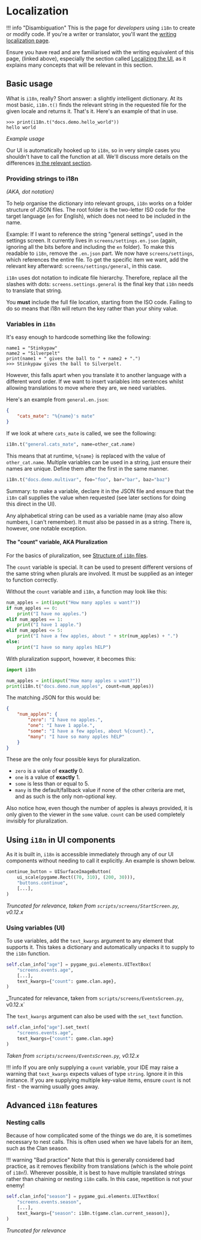 # Localization

!!! info "Disambiguation"
    This is the page for *developers* using `i18n` to create or modify code. If you're a writer or translator, you'll want the [writing localization page](../writing/localization.md).

Ensure you have read and are familiarised with the writing equivalent of this page, (linked above), especially the section called [Localizing the UI](../writing/localization.md#localizing-the-ui), as it explains many concepts that will be relevant in this section.

## Basic usage

What is `i18n`, really? Short answer: a slightly intelligent dictionary. At its most basic, `i18n.t()` finds the relevant string in the requested file for the given locale and returns it. That's it. Here's an example of that in use.

```pycon
>>> print(i18n.t("docs.demo.hello_world"))
hello world
```
_Example usage_

Our UI is automatically hooked up to `i18n`, so in very simple cases you shouldn't have to call the function at all. We'll discuss more details on the differences [in the relevant section](#using-i18n-in-ui-components).

### Providing strings to i18n
_(AKA, dot notation)_

To help organise the dictionary into relevant groups, `i18n` works on a folder structure of JSON files. The root folder is the two-letter ISO code for the target language (`en` for English), which does not need to be included in the name.

Example: If I want to reference the string "general settings", used in the settings screen. It currently lives in `screens/settings.en.json` (again, ignoring all the bits before and including the `en` folder). To make this readable to `i18n`, remove the `.en.json` part. We now have `screens/settings`, which references the entire file. To get the specific item we want, add the relevant key afterward: `screens/settings/general`, in this case.

`i18n` uses dot notation to indicate file hierarchy. Therefore, replace all the slashes with dots: `screens.settings.general` is the final key that `i18n` needs to translate that string.

You **must** include the full file location, starting from the ISO code. Failing to do so means that i18n will return the key rather than your shiny value.

### Variables in `i18n`

It's easy enough to hardcode something like the following:
```pycon
name1 = "Stinkypaw"
name2 = "Silverpelt"
print(name1 + " gives the ball to " + name2 + ".")
>>> Stinkypaw gives the ball to Silverpelt.
```

However, this falls apart when you translate it to another language with a different word order. If we want to insert variables into sentences whilst allowing translations to move where they are, we need variables.

Here's an example from `general.en.json`:

```json
{
    "cats_mate": "%{name}'s mate"
}
```

If we look at where `cats_mate` is called, we see the following:

```python
i18n.t("general.cats_mate", name=other_cat.name)
```

This means that at runtime, `%{name}` is replaced with the value of `other_cat.name`. Multiple variables can be used in a string, just ensure their names are unique. Define them after the first in the same manner.

```python
i18n.t("docs.demo.multivar", foo="foo", bar="bar", baz="baz")
```

Summary: to make a variable, declare it in the JSON file and ensure that the `i18n` call supplies the value when requested (see later sections for doing this direct in the UI). 

Any alphabetical string can be used as a variable name (may also allow numbers, I can't remember). It must also be passed in as a string. There is, however, one notable exception.

#### The "count" variable, AKA Pluralization

For the basics of pluralization, see [Structure of `i18n` files](../writing/localization.md#structure-of-i18n-json-files).

The `count` variable is special. It can be used to present different versions of the same string when plurals are involved. It must be supplied as an integer to function correctly.

Without the `count` variable and `i18n`, a function may look like this:

```python
num_apples = int(input("How many apples u want?"))
if num_apples == 0:
    print("I have no apples.")
elif num_apples == 1:
    print("I have 1 apple.")
elif num_apples <= 5:
    print("I have a few apples, about " + str(num_apples) + ".")
else:
    print("I have so many apples hELP")
```

With pluralization support, however, it becomes this:

```python
import i18n

num_apples = int(input("How many apples u want?"))
print(i18n.t("docs.demo.num_apples", count=num_apples))
```


The matching JSON for this would be:
```json
{
    "num_apples": {
        "zero": "I have no apples.",
        "one": "I have 1 apple.",
        "some": "I have a few apples, about %{count}.",
        "many": "I have so many apples hELP"
    }
}
```

These are the only four possible keys for pluralization.
- `zero` is a value of **exactly** 0.
- `one` is a value of **exactly** 1.
- `some` is less than or equal to 5. 
- `many` is the default/fallback value if none of the other criteria are met, and as such is the only non-optional key.

Also notice how, even though the number of apples is always provided, it is only given to the viewer in the `some` value. `count` can be used completely invisibly for pluralization.

## Using `i18n` in UI components

As it is built in, `i18n` is accessible immediately through any of our UI components without needing to call it explicitly. An example is shown below.

```python
continue_button = UISurfaceImageButton(
    ui_scale(pygame.Rect((70, 310), (200, 30))),
    "buttons.continue",
    [...],
)
```
_Truncated for relevance, taken from `scripts/screens/StartScreen.py`, v0.12.x_

### Using variables (UI)

To use variables, add the `text_kwargs` argument to any element that supports it. This takes a dictionary and automatically unpacks it to supply to the `i18n` function.

```python
self.clan_info["age"] = pygame_gui.elements.UITextBox(
    "screens.events.age",
    [...],
    text_kwargs={"count": game.clan.age},
)
```
_Truncated for relevance, taken from `scripts/screens/EventsScreen.py`, v0.12.x`

The `text_kwargs` argument can also be used with the `set_text` function.

```python
self.clan_info["age"].set_text(
    "screens.events.age", 
    text_kwargs={"count": game.clan.age}
)
```
_Taken from `scripts/screens/EventsScreen.py`, v0.12.x_

!!! info
    If you are only supplying a `count` variable, your IDE may raise a warning that `text_kwargs` expects values of type `string`. Ignore it in this instance. If you are supplying multiple key-value items, ensure `count` is not first - the warning usually goes away.

## Advanced `i18n` features

### Nesting calls

Because of how complicated some of the things we do are, it is sometimes necessary to nest calls. This is often used when we have labels for an item, such as the Clan season.

!!! warning "Bad practice"
    Note that this is generally considered bad practice, as it removes flexibility from translations (which is the whole point of `i18n`!). Wherever possible, it is best to have multiple translated strings rather than chaining or nesting `i18n` calls. In this case, repetition is not your enemy!

```python
self.clan_info["season"] = pygame_gui.elements.UITextBox(
    "screens.events.season",
    [...],
    text_kwargs={"season": i18n.t(game.clan.current_season)},
)
```
_Truncated for relevance_